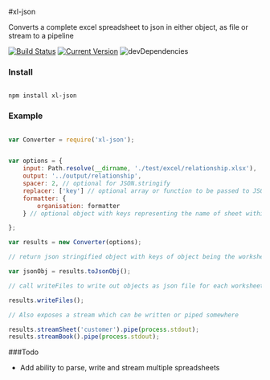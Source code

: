 #xl-json

Converts a complete excel spreadsheet to json in either object, as file or stream to a pipeline  

[![Build Status](https://travis-ci.org/circabs/xl-json.svg?branch=master)](https://travis-ci.org/circabs/xl-json)
[![Current Version](https://img.shields.io/npm/v/xl-json.svg)](https://www.npmjs.org/package/xl-json)
![devDependencies](http://img.shields.io/david/dev/circabs/xl-json.svg)


### Install

````ShellSession

npm install xl-json

````

### Example

```js

var Converter = require('xl-json');


var options = {
    input: Path.resolve(__dirname, './test/excel/relationship.xlsx'),
    output: '../output/relationship',
    spacer: 2, // optional for JSON.stringify
    replacer: ['key'] // optional array or function to be passed to JSON.stringify
    formatter: {
        organisation: formatter
    } // optional object with keys representing the name of sheet within workbook you would like to format and the value is a function that takes one parameter which is an array of objects.  Defaults to standard format which doesn't affect parsing done by j module

};

var results = new Converter(options);

// return json stringified object with keys of object being the worksheet name

var jsonObj = results.toJsonObj();

// call writeFiles to write out objects as json file for each worksheet in excel file

results.writeFiles();

// Also exposes a stream which can be written or piped somewhere

results.streamSheet('customer').pipe(process.stdout);
results.streamBook().pipe(process.stdout);

```

###Todo

+ Add ability to parse, write and stream multiple spreadsheets
